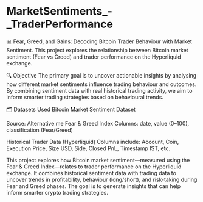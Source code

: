 # MarketSentiments_-_TraderPerformance
📊 Fear, Greed, and Gains: Decoding Bitcoin Trader Behaviour with Market Sentiment.
This project explores the relationship between Bitcoin market sentiment (Fear vs Greed) and trader performance on the Hyperliquid exchange.

🔍 Objective
The primary goal is to uncover actionable insights by analysing how different market sentiments influence trading behaviour and outcomes. By combining sentiment data with real historical trading activity, we aim to inform smarter trading strategies based on behavioural trends.

🗂️ Datasets Used
Bitcoin Market Sentiment Dataset

Source: Alternative.me Fear & Greed Index
Columns: date, value (0–100), classification (Fear/Greed)

Historical Trader Data (Hyperliquid)
Columns include: Account, Coin, Execution Price, Size USD, Side, Closed PnL, Timestamp IST, etc.

This project explores how Bitcoin market sentiment—measured using the Fear & Greed Index—relates to trader performance on the Hyperliquid exchange. It combines historical sentiment data with trading data to uncover trends in profitability, behaviour (long/short), and risk-taking during Fear and Greed phases. The goal is to generate insights that can help inform smarter crypto trading strategies.

